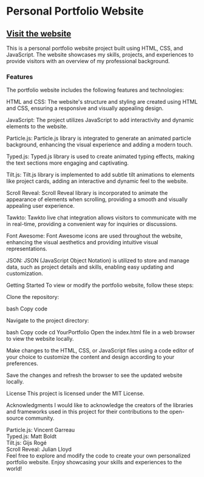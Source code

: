 <h1> Personal Portfolio Website</h1>
<h2> <a href="https://harshgupta0007.netlify.app/">Visit the website</a></h2>
This is a personal portfolio website project built using HTML, CSS, and JavaScript. The website showcases my skills, projects, and experiences to provide visitors with an overview of my professional background.

<h3>Features</h3>
The portfolio website includes the following features and technologies:

HTML and CSS: The website's structure and styling are created using HTML and CSS, ensuring a responsive and visually appealing design.

JavaScript: The project utilizes JavaScript to add interactivity and dynamic elements to the website.

Particle.js: Particle.js library is integrated to generate an animated particle background, enhancing the visual experience and adding a modern touch.

Typed.js: Typed.js library is used to create animated typing effects, making the text sections more engaging and captivating.

Tilt.js: Tilt.js library is implemented to add subtle tilt animations to elements like project cards, adding an interactive and dynamic feel to the website.

Scroll Reveal: Scroll Reveal library is incorporated to animate the appearance of elements when scrolling, providing a smooth and visually appealing user experience.

Tawkto: Tawkto live chat integration allows visitors to communicate with me in real-time, providing a convenient way for inquiries or discussions.

Font Awesome: Font Awesome icons are used throughout the website, enhancing the visual aesthetics and providing intuitive visual representations.

JSON: JSON (JavaScript Object Notation) is utilized to store and manage data, such as project details and skills, enabling easy updating and customization.

Getting Started
To view or modify the portfolio website, follow these steps:

Clone the repository:

bash
Copy code

Navigate to the project directory:

bash
Copy code
cd YourPortfolio
Open the index.html file in a web browser to view the website locally.

Make changes to the HTML, CSS, or JavaScript files using a code editor of your choice to customize the content and design according to your preferences.

Save the changes and refresh the browser to see the updated website locally.

License
This project is licensed under the MIT License.

Acknowledgments
I would like to acknowledge the creators of the libraries and frameworks used in this project for their contributions to the open-source community.

Particle.js: Vincent Garreau <br>
Typed.js: Matt Boldt<br>
Tilt.js: Gijs Rogé<br>
Scroll Reveal: Julian Lloyd<br>
Feel free to explore and modify the code to create your own personalized portfolio website. Enjoy showcasing your skills and experiences to the world!

